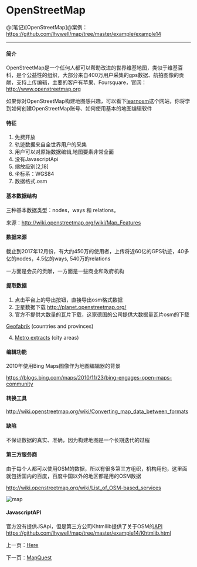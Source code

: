 OpenStreetMap
====================

@(笔记)[OpenStreetMap]@案例：https://github.com/lhywell/map/tree/master/example/example14

-------------------

#### 简介
OpenStreetMap是一个任何人都可以帮助改进的世界维基地图，类似于维基百科，是个公益性的组织，大部分来自400万用户采集的gps数据、航拍图像的贡献，支持上传编辑，主要的客户有苹果、Foursquare，官网：http://www.openstreetmap.org

如果你对OpenStreetMap构建地图感兴趣，可以看下[learnosm](http://learnosm.org/zh_CN/)这个网站，你将学到如何创建OpenStreetMap账号、如何使用基本的地图编辑软件

#### 特征

1. 免费开放
2. 轨迹数据来自全世界用户的采集
3. 用户可以对原始数据编辑,地图要素非常全面
4. 没有JavascriptApi
5. 缩放级别[2,18]
6. 坐标系：WGS84
7. 数据格式.osm

#### 基本数据结构
三种基本数据类型：nodes，ways 和 relations。

来源：http://wiki.openstreetmap.org/wiki/Map_Features

#### 数据来源
截止到2017年12月份，有大约450万的使用者，上传将近60亿的GPS轨迹，40多亿的nodes，4.5亿的ways,
540万的relations

一方面是会员的贡献，一方面是一些商业和政府机构

#### 提取数据
1. 点击平台上的导出按钮，直接导出osm格式数据
2. 卫星数据下载 http://planet.openstreetmap.org/
3. 官方不提供大数量的瓦片下载，这家德国的公司提供大数据量瓦片osm的下载

[Geofabrik](http://download.geofabrik.de/) (countries and provinces)

4. [Metro extracts](https://mapzen.com/data/metro-extracts/) (city areas)


#### 编辑功能
2010年使用Bing Maps图像作为地图编辑器的背景

https://blogs.bing.com/maps/2010/11/23/bing-engages-open-maps-community

#### 转换工具
http://wiki.openstreetmap.org/wiki/Converting_map_data_between_formats


#### 缺陷
不保证数据的真实、准确，因为构建地图是一个长期迭代的过程

#### 第三方服务商
由于每个人都可以使用OSM的数据，所以有很多第三方组织，机构用他，这里面就包括国内的百度，百度中国以外的地区都是用的OSM数据

http://wiki.openstreetmap.org/wiki/List_of_OSM-based_services

![map](https://raw.githubusercontent.com/lhywell/map/master/example/img/map0019.png)

#### JavascriptAPI
官方没有提供JSApi，但是第三方公司Khtmllib提供了关于OSM的[API](http://maplib.khtml.org/maplib/v0.98.6/doc/api/)
https://github.com/lhywell/map/tree/master/example14/Khtmlib.html




上一页：[Here](https://github.com/lhywell/map/blob/master/docs/2.2README.md)

下一页：[MapQuest](https://github.com/lhywell/map/blob/master/docs/2.4README.md)